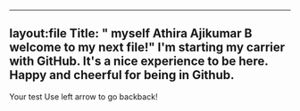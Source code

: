 ----
layout:file
Title: "
myself Athira Ajikumar B welcome to my next file!"
I'm starting my carrier with GitHub.
It's a nice experience to be here.
Happy and cheerful for being in Github.
----
Your test
Use left arrow to go backback!
